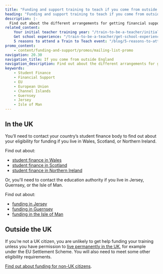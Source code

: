 ```yaml
---
title: "Funding and support training to teach if you come from outside England"
heading: "Funding and support training to teach if you come from outside England"
description: |-
  Find out about the different arrangements for getting financial support if you live outside England.
related_content:
    Your initial teacher training year: "/train-to-be-a-teacher/initial-teacher-training"
    Get school experience: "/train-to-be-a-teacher/get-school-experience"
    5 reasons to attend a Train to Teach event: "/blog/5-reasons-to-attend-a-train-to-teach-event"
promo_content:
    - content/funding-and-support/promos/mailing-list-promo
navigation: 20.30
navigation_title: If you come from outside England
navigation_description: Find out about the different arrangements for getting financial support if you live outside England.
keywords:
    - Student Finance
    - Financial Support
    - EU
    - European Union
    - Channel Islands
    - Guernsey
    - Jersey
    - Isle of Man
---
```


## In the UK

You’ll need to contact your country’s student finance body to find out about your eligibility for funding if you live in Wales, Scotland, or Northern Ireland.

Find out about:

* [student finance in Wales](https://www.studentfinancewales.co.uk/)
* [student finance in Scotland](https://www.saas.gov.uk/)
* [student finance in Northern Ireland](https://www.studentfinanceni.co.uk/)

Or, you'll need to contact the education authority if you live in Jersey, Guernsey, or the Isle of Man.

Find out about:

* [funding in Jersey](https://www.gov.je/Working/Careers/16To19YearOlds/EnteringHigherEducation/FinancingHigherEducationCourses/FundingDegreeProfessionalQualifications/Pages/index.aspx)
* [funding in Guernsey](https://www.gov.gg/article/152744/Policies)
* [funding in the Isle of Man](https://www.gov.im/student-grants)

## Outside the UK

If you’re not a UK citizen, you are unlikely to get help funding your training unless you have permission to [live permanently in the UK](https://www.gov.uk/browse/visas-immigration/settle-in-the-uk), for example under the EU Settlement Scheme. You will also need to meet some other eligibility requirements.

[Find out about funding for non-UK citizens](/non-uk-teachers/train-to-teach-in-england-as-an-international-student).
